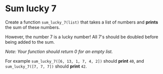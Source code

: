 # Sum lucky 7

Create a function `sum_lucky_7(list)` that takes a list of numbers and **prints** the sum of these numbers.

However, the number 7 is a lucky number!
All 7's should be doubled before being added to the sum.

*Note: Your function should return 0 for an empty list.*

For example `sum_lucky_7([6, 13, 1, 7, 4, 2])` should **print** `40`, and `sum_lucky_7([7, 7, 7])` should **print** `42`.
